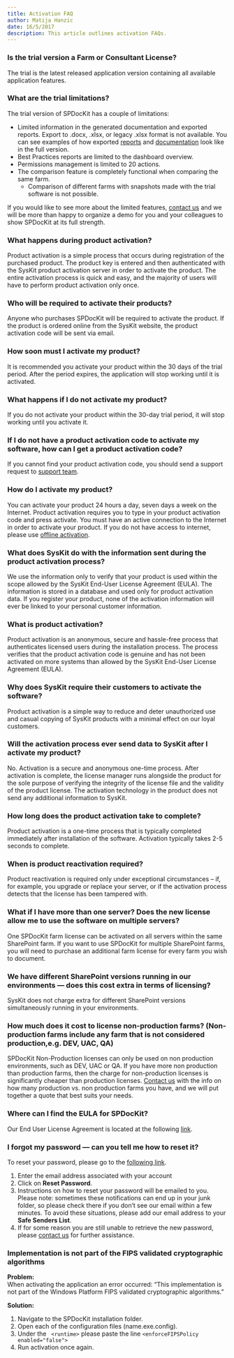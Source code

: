 ```yaml
---  
title: Activation FAQ
author: Matija Hanzic  
date: 16/5/2017  
description: This article outlines activation FAQs.
--- 
```

### Is the trial version a Farm or Consultant License?
The trial is the latest released application version containing all available application features.

### What are the trial limitations?
The trial version of SPDocKit has a couple of limitations:
* Limited information in the generated documentation and exported reports. Export to .docx, .xlsx, or legacy .xlsx format is not available. You can see examples of how exported [reports](https://www.spdockit.com/resources/reports/) and [documentation](https://www.spdockit.com/resources/documentation-examples/) look like in the full version.
* Best Practices reports are limited to the dashboard overview.
* Permissions management is limited to 20 actions.
* The comparison feature is completely functional when comparing the same farm.
    * Comparison of different farms with snapshots made with the trial software is not possible.

If you would like to see more about the limited features, [contact us](https://www.spdockit.com/support/contact-us/) and we will be more than happy to organize a demo for you and your colleagues to show SPDocKit at its full strength.

### What happens during product activation?

Product activation is a simple process that occurs during registration of the purchased product. The product key is entered and then authenticated with the SysKit product activation server in order to activate the product. The entire activation process is quick and easy, and the majority of users will have to perform product activation only once.

### Who will be required to activate their products?

Anyone who purchases SPDocKit will be required to activate the product. If the product is ordered online from the SysKit website, the product activation code will be sent via email.

### How soon must I activate my product?

It is recommended you activate your product within the 30 days of the trial period. After the period expires, the application will stop working until it is activated.

### What happens if I do not activate my product?

If you do not activate your product within the 30-day trial period, it will stop working until you activate it.

### If I do not have a product activation code to activate my software, how can I get a product activation code?

If you cannot find your product activation code, you should send a support request to [support team](https://www.spdockit.com/support/contact-us/).

### How do I activate my product?

You can activate your product 24 hours a day, seven days a week on the Internet. Product activation requires you to type in your product activation code and press activate. You must have an active connection to the Internet in order to activate your product.
If you do not have access to internet, please use [offline activation](#internal/activation/offline-activation).

### What does SysKit do with the information sent during the product activation process?

We use the information only to verify that your product is used within the scope allowed by the SysKit End-User License Agreement (EULA). The information is stored in a database and used only for product activation data. If you register your product, none of the activation information will ever be linked to your personal customer information.

### What is product activation?

Product activation is an anonymous, secure and hassle-free process that authenticates licensed users during the installation process. The process verifies that the product activation code is genuine and has not been activated on more systems than allowed by the SysKit End-User License Agreement (EULA).

### Why does SysKit  require their customers to activate the software?

Product activation is a simple way to reduce and deter unauthorized use and casual copying of SysKit products with a minimal effect on our loyal customers.

### Will the activation process ever send data to SysKit after I activate my product?

No. Activation is a secure and anonymous one-time process. After activation is complete, the license manager runs alongside the product for the sole purpose of verifying the integrity of the license file and the validity of the product license. The activation technology in the product does not send any additional information to SysKit. 

### How long does the product activation take to complete?

Product activation is a one-time process that is typically completed immediately after installation of the software. Activation typically takes 2-5 seconds to complete.

### When is product reactivation required?

Product reactivation is required only under exceptional circumstances – if, for example, you upgrade or replace your server, or if the activation process detects that the license has been tampered with.

### What if I have more than one server? Does the new license allow me to use the software on multiple servers?

One SPDocKit farm license can be activated on all servers within the same SharePoint farm. If you want to use SPDocKit for multiple SharePoint farms, you will need to purchase an additional farm license for every farm you wish to document.


### We have different SharePoint versions running in our environments — does this cost extra in terms of licensing?

SysKit does not charge extra for different SharePoint versions simultaneously running in your environments.

### How much does it cost to license non-production farms? (Non-production farms include any farm that is not considered production,e.g. DEV, UAC, QA)

SPDocKit Non-Production licenses can only be used on non production environments, such as DEV, UAC or QA. If you have more non production than production farms, then the charge for non-production licenses is significantly cheaper than production licenses. [Contact us](https://www.spdockit.com/support/contact-us/) with the info on how many production vs. non production farms you have, and we will put together a quote that best suits your needs.

### Where can I find the EULA for SPDocKit?
Our End User License Agreement is located at the following [link](https://www.spdockit.com/eula).

### I forgot my password — can you tell me how to reset it?
To reset your password, please go to the [following link](https://my.syskit.com/ForgotPassword.aspx).
1. Enter the email address associated with your account
1. Click on __Reset Password__.
1. Instructions on how to reset your password will be emailed to you. Please note: sometimes these notifications can end up in your junk folder, so please check there if you don’t see our email within a few minutes. To avoid these situations, please add our email address to your __Safe Senders List__.
1. If for some reason you are still unable to retrieve the new password, please [contact us](https://www.spdockit.com/support/contact-us/)  for further assistance.

### Implementation is not part of the FIPS validated cryptographic algorithms
__Problem:__  
When activating the application an error occurred: “This implementation is not part of the Windows Platform FIPS validated cryptographic algorithms.”

__Solution:__  
1. Navigate to the SPDocKit installation folder.
2. Open each of the configuration files (name.exe.config).
3. Under the ``` <runtime>``` please paste the line ``` <enforceFIPSPolicy  enabled="false"> ```
4. Run activation once again.

